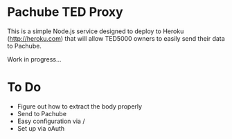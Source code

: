 Pachube TED Proxy
=================

This is a simple Node.js service designed to deploy to Heroku (http://heroku.com) that will allow TED5000 owners to easily send their data to Pachube.

Work in progress...

To Do
=====
 
 * Figure out how to extract the body properly
 * Send to Pachube
 * Easy configuration via /
 * Set up via oAuth